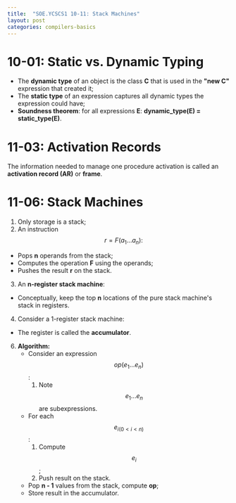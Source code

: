 ```yaml
---
title:  "SOE.YCSCS1 10-11: Stack Machines"
layout: post
categories: compilers-basics
---
```


# 10-01: Static vs. Dynamic Typing
- The **dynamic type** of an object is the class **C** that is used in the **"new C"** expression that created it;
- The **static type** of an expression captures all dynamic types the expression could have;
- **Soundness theorem**: for all expressions **E**: **dynamic_type(E) = static_type(E)**.

# 11-03: Activation Records
The information needed to manage one procedure activation is called an **activation record (AR)** or **frame**.

# 11-06: Stack Machines
1. Only storage is a stack;
2. An instruction $$r = F(a_1 ... a_n):$$
  - Pops **n** operands from the stack;
  - Computes the operation **F** using the operands;
  - Pushes the result **r** on the stack.
3. An **n-register stack machine**:
  - Conceptually, keep the top **n** locations of the pure stack machine's stack in registers.
4. Consider a 1-register stack machine:
  - The register is called the **accumulator**.
6. **Algorithm:**
   - Consider an expression $$op(e_1 ... e_n)$$:
     1. Note $$e_1 ... e_n$$ are subexpressions.
   - For each $$e_{i(0 < i < n)}$$:
     1. Compute $$e_i$$;
     2. Push result on the stack.
   - Pop **n - 1** values from the stack, compute **op**;
   - Store result in the accumulator.
